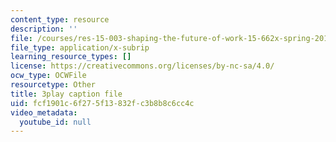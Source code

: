 ```yaml
---
content_type: resource
description: ''
file: /courses/res-15-003-shaping-the-future-of-work-15-662x-spring-2016/fcf1901c6f275f13832fc3b8b8c6cc4c_5eKqzY-dyxQ.vtt
file_type: application/x-subrip
learning_resource_types: []
license: https://creativecommons.org/licenses/by-nc-sa/4.0/
ocw_type: OCWFile
resourcetype: Other
title: 3play caption file
uid: fcf1901c-6f27-5f13-832f-c3b8b8c6cc4c
video_metadata:
  youtube_id: null
---
```

